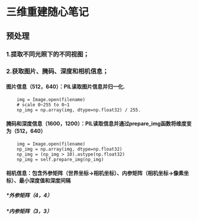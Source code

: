 三维重建随心笔记
=====
预处理
------
### 1.提取不同光照下的不同视图；  
### 2.获取图片、腌码、深度和相机信息；  
####    图片信息（512，640）：PIL读取图片信息并归一化. 
        img = Image.open(filename)
        # scale 0~255 to 0~1
        np_img = np.array(img, dtype=np.float32) / 255.
####    腌码和深度信息（1600，1200）：PIL读取信息并通过prepare_img函数将维度变为（512，640）
        img = Image.open(filename)
        np_img = np.array(img, dtype=np.float32)
        np_img = (np_img > 10).astype(np.float32)
        np_img = self.prepare_img(np_img)
####    相机信息：包含外参矩阵（世界坐标->相机坐标）、内参矩阵（相机坐标->像素坐标）、最小深度值和深度间隔  
#####   *外参矩阵（4，4）  
#####   *内参矩阵（3，3）  
